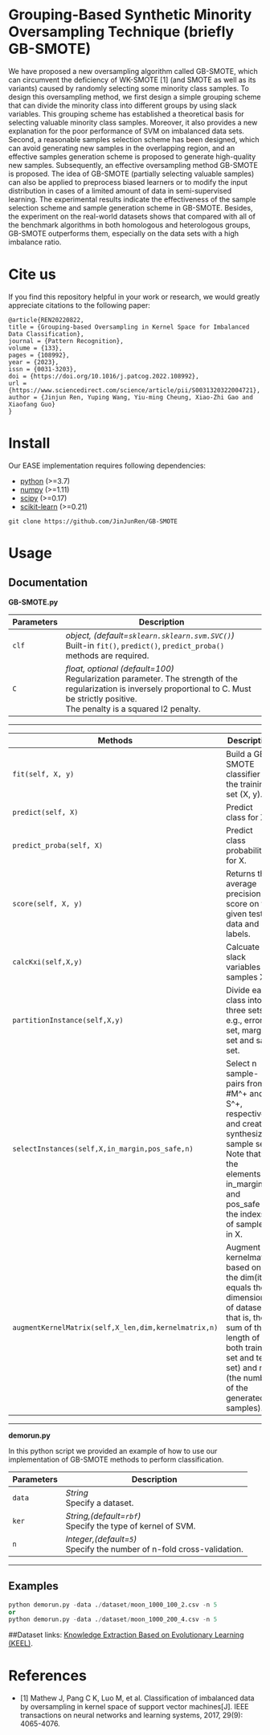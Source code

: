 # Grouping-Based Synthetic Minority Oversampling Technique (briefly GB-SMOTE)

We have proposed a new oversampling algorithm called GB-SMOTE, which can circumvent the deficiency of WK-SMOTE [1] (and SMOTE as well as its variants) caused by randomly selecting some minority class samples. To design this oversampling method, we first design a simple grouping scheme that can divide the minority class into different groups by using slack variables. This grouping scheme has established a theoretical basis for selecting valuable minority class samples. Moreover, it also provides a new explanation for the poor performance of SVM on imbalanced data sets. Second, a reasonable samples selection scheme has been designed, which can avoid generating new samples in the overlapping region, and an effective samples generation scheme is proposed to generate high-quality new samples. Subsequently, an effective oversampling method GB-SMOTE is proposed. The idea of GB-SMOTE (partially selecting valuable samples) can also be applied to preprocess biased learners or to modify the input distribution in cases of a limited amount of data in semi-supervised learning. The experimental results indicate the effectiveness of the sample selection scheme and sample generation scheme in GB-SMOTE. Besides, the experiment on the real-world datasets shows that compared with all of the benchmark algorithms in both homologous and heterologous groups, GB-SMOTE outperforms them, especially on the data sets with a high imbalance ratio.

# Cite us

If you find this repository helpful in your work or research, we would greatly appreciate citations to the following paper:
```
@article{REN20220822,
title = {Grouping-based Oversampling in Kernel Space for Imbalanced Data Classification},
journal = {Pattern Recognition},
volume = {133},
pages = {108992},
year = {2023},
issn = {0031-3203},
doi = {https://doi.org/10.1016/j.patcog.2022.108992},
url = {https://www.sciencedirect.com/science/article/pii/S0031320322004721},
author = {Jinjun Ren, Yuping Wang, Yiu-ming Cheung, Xiao-Zhi Gao and Xiaofang Guo}
}
```

# Install

Our EASE implementation requires following dependencies:
- [python](https://www.python.org/) (>=3.7)
- [numpy](https://numpy.org/) (>=1.11)
- [scipy](https://www.scipy.org/) (>=0.17)
- [scikit-learn](https://scikit-learn.org/stable/) (>=0.21)


```
git clone https://github.com/JinJunRen/GB-SMOTE
```

# Usage

## Documentation
**GB-SMOTE.py**

| Parameters    | Description   |
| ------------- | ------------- |
| `clf` | *object, (default=`sklearn.sklearn.svm.SVC()`)* <br> Built-in `fit()`, `predict()`, `predict_proba()` methods are required. |
| `C`    | *float, optional (default=100)* <br>  Regularization parameter. The strength of the regularization is inversely proportional to C. Must be strictly positive. <br>  The penalty is a squared l2 penalty. |

----------------

| Methods    | Description   |
| ---------- | ------------- |
| `fit(self, X, y)` | Build a GB-SMOTE classifier on the training set (X, y).|
| `predict(self, X)` | Predict class for X. |
| `predict_proba(self, X)` | Predict class probabilities for X. |
| `score(self, X, y)` | Returns the average precision score on the given test data and labels. |
| `calcKxi(self,X,y)` | Calcuate the slack variables of samples X. |
| `partitionInstance(self,X,y)` | Divide each class into three sets, e.g., error set, margin set and safe set. |
| `selectInstances(self,X,in_margin,pos_safe,n)` | Select n sample-pairs from #M^+ and S^+, respectively, and create a synthesized sample set. <br> Note that: the elements in in_margin and pos_safe are the indexs of samples in X. |
| `augmentKernelMatrix(self,X_len,dim,kernelmatrix,n)` | Augment kernelmatrix based on the dim(it equals the dimension of dataset, that is, the sum of the length of both training set and test set) and n (the number of the generated samples).  |

----------------

**demorun.py**

In this python script we provided an example of how to use our implementation of GB-SMOTE methods to perform classification.

| Parameters    | Description   |
| ------------- | ------------- |
| `data` | *String*<br> Specify a dataset. |
| `ker`  | *String,(default=`rbf`)*<br> Specify the type of kernel of SVM. |
| `n`  | *Integer,(default=`5`)*<br> Specify the number of n-fold cross-validation. |

----------------

## Examples

```python
python demorun.py -data ./dataset/moon_1000_100_2.csv -n 5 
or
python demorun.py -data ./dataset/moon_1000_200_4.csv -n 5
```

##Dataset links:
[Knowledge Extraction Based on Evolutionary Learning (KEEL)](https://sci2s.ugr.es/keel/studies.php?cat=imb).


# References
- [1] Mathew J, Pang C K, Luo M, et al. Classification of imbalanced data by oversampling in kernel space of support vector machines[J]. IEEE transactions on neural networks and learning systems, 2017, 29(9): 4065-4076.
